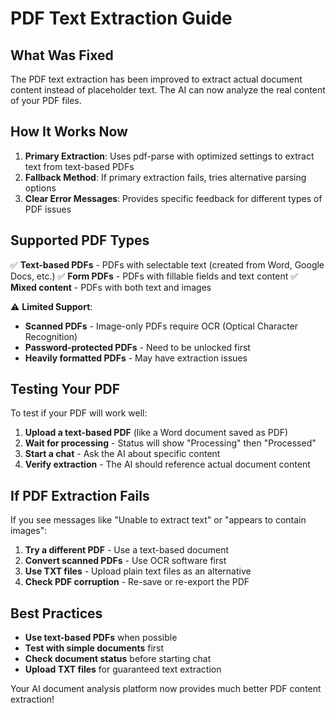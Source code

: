 # PDF Text Extraction Guide

## What Was Fixed

The PDF text extraction has been improved to extract actual document content instead of placeholder text. The AI can now analyze the real content of your PDF files.

## How It Works Now

1. **Primary Extraction**: Uses pdf-parse with optimized settings to extract text from text-based PDFs
2. **Fallback Method**: If primary extraction fails, tries alternative parsing options
3. **Clear Error Messages**: Provides specific feedback for different types of PDF issues

## Supported PDF Types

✅ **Text-based PDFs** - PDFs with selectable text (created from Word, Google Docs, etc.)
✅ **Form PDFs** - PDFs with fillable fields and text content
✅ **Mixed content** - PDFs with both text and images

⚠️ **Limited Support**:
- **Scanned PDFs** - Image-only PDFs require OCR (Optical Character Recognition)
- **Password-protected PDFs** - Need to be unlocked first
- **Heavily formatted PDFs** - May have extraction issues

## Testing Your PDF

To test if your PDF will work well:

1. **Upload a text-based PDF** (like a Word document saved as PDF)
2. **Wait for processing** - Status will show "Processing" then "Processed"
3. **Start a chat** - Ask the AI about specific content
4. **Verify extraction** - The AI should reference actual document content

## If PDF Extraction Fails

If you see messages like "Unable to extract text" or "appears to contain images":

1. **Try a different PDF** - Use a text-based document
2. **Convert scanned PDFs** - Use OCR software first
3. **Use TXT files** - Upload plain text files as an alternative
4. **Check PDF corruption** - Re-save or re-export the PDF

## Best Practices

- **Use text-based PDFs** when possible
- **Test with simple documents** first
- **Check document status** before starting chat
- **Upload TXT files** for guaranteed text extraction

Your AI document analysis platform now provides much better PDF content extraction!